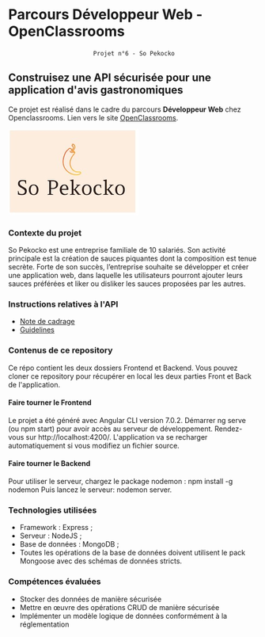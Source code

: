 # Parcours Développeur Web - OpenClassrooms  
                            Projet n°6 - So Pekocko
## Construisez une API sécurisée pour une application d'avis gastronomiques

Ce projet est réalisé dans le cadre du parcours **Développeur Web** chez Openclassrooms.
Lien vers le site [OpenClassrooms](https://openclassrooms.com/fr/projects/676/assignment).

![Logo](Instructions/logo.jpg)

### Contexte du projet
So Pekocko est une entreprise familiale de 10 salariés. Son activité principale est la création de sauces piquantes dont la composition est tenue secrète. Forte de son succès, l’entreprise souhaite se développer et créer une application web, dans laquelle les utilisateurs pourront ajouter leurs sauces préférées et liker ou disliker les sauces proposées par les autres.

### Instructions relatives à l'API
* [Note de cadrage](Instructions/Cadrage.pdf)
* [Guidelines](Instructions/Guidelines.pdf)

### Contenus de ce repository
Ce répo contient les deux dossiers Frontend et Backend.
Vous pouvez cloner ce repository pour récupérer en local les deux parties Front et Back de l'application.

#### Faire tourner le Frontend
Le projet a été généré avec Angular CLI version 7.0.2.
Démarrer ng serve (ou npm start) pour avoir accès au serveur de développement. Rendez-vous sur http://localhost:4200/. L'application va se recharger automatiquement si vous modifiez un fichier source.

#### Faire tourner le Backend
Pour utiliser le serveur, chargez le package nodemon : npm install -g nodemon
Puis lancez le serveur: nodemon server.

### Technologies utilisées
* Framework : Express ;
* Serveur : NodeJS ;
* Base de données : MongoDB ;
* Toutes les opérations de la base de données doivent utilisent le pack Mongoose avec
des schémas de données stricts.

### Compétences évaluées
* Stocker des données de manière sécurisée
* Mettre en œuvre des opérations CRUD de manière sécurisée
* Implémenter un modèle logique de données conformément à la réglementation



